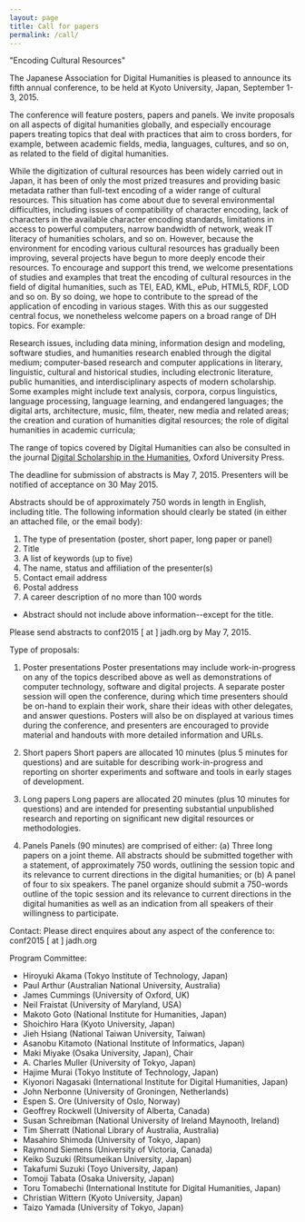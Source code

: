 ```yaml
---
layout: page
title: Call for papers
permalink: /call/
---
```


"Encoding Cultural Resources"

The Japanese Association for Digital Humanities is pleased to announce
its fifth annual conference, to be held at Kyoto University, Japan,
September 1-3, 2015. 

The conference will feature posters, papers and panels. We invite
proposals on all aspects of digital humanities globally, and
especially encourage papers treating topics that deal with practices
that aim to cross borders, for example, between academic fields,
media, languages, cultures, and so on, as related to the field of
digital humanities.

While the digitization of cultural resources has been widely carried
out in Japan, it has been of only the most prized treasures and
providing basic metadata rather than full-text encoding of a wider
range of cultural resources. This situation has come about due to
several environmental difficulties, including issues of compatibility
of character encoding, lack of characters in the available character
encoding standards, limitations in access to powerful computers,
narrow bandwidth of network, weak IT literacy of humanities scholars,
and so on. However, because the environment for encoding various
cultural resources has gradually been improving, several projects have
begun to more deeply encode their resources. To encourage and support
this trend, we welcome presentations of studies and examples that
treat the encoding of cultural resources in the field of digital
humanities, such as TEI, EAD, KML, ePub, HTML5, RDF, LOD and so on. By
so doing, we hope to contribute to the spread of the application of
encoding in various stages. With this as our suggested central focus,
we nonetheless welcome papers on a broad range of DH topics. For
example:

Research issues, including data mining, information design and
modeling, software studies, and humanities research enabled through
the digital medium; computer-based research and computer applications
in literary, linguistic, cultural and historical studies, including
electronic literature, public humanities, and interdisciplinary
aspects of modern scholarship. Some examples might include text
analysis, corpora, corpus linguistics, language processing, language
learning, and endangered languages; the digital arts, architecture,
music, film, theater, new media and related areas; the creation and
curation of humanities digital resources; the role of digital
humanities in academic curricula;

The range of topics covered by Digital Humanities can also be consulted in the journal
[Digital Scholarship in the Humanities](http://dsh.oxfordjournals.org/about), Oxford University Press.

The deadline for submission of abstracts is May 7, 2015. Presenters will be notified of acceptance on 30 May 2015.

Abstracts should be of approximately 750 words in length in English, including title. The following information should clearly be stated (in either an attached file, or the email body):

1. The type of presentation (poster, short paper, long paper or panel)
2. Title
3. A list of keywords (up to five)
4. The name, status and affiliation of the presenter(s)
5. Contact email address
6. Postal address
7. A career description of no more than 100 words

* Abstract should not include above information--except for the title.

Please send abstracts to conf2015 [ at ] jadh.org by May 7, 2015.

Type of proposals:

1. Poster presentations
Poster presentations may include work-in-progress on any of the topics described above as well as demonstrations of computer technology, software and digital projects. A separate poster session will open the conference, during which time presenters should be on-hand to explain their work, share their ideas with other delegates, and answer questions. Posters will also be on displayed at various times during the conference, and presenters are encouraged to provide material and handouts with more detailed information and URLs.

2. Short papers
Short papers are allocated 10 minutes (plus 5 minutes for questions) and are suitable for describing work-in-progress and reporting on shorter experiments and software and tools in early stages of development.

3. Long papers
Long papers are allocated 20 minutes (plus 10 minutes for questions) and are intended for presenting substantial unpublished research and reporting on significant new digital resources or methodologies.

4. Panels Panels (90 minutes) are comprised of either: 
(a) Three long
  papers on a joint theme. All abstracts should be submitted together
  with a statement, of approximately 750 words, outlining the session
  topic and its relevance to current directions in the digital
  humanities; or 
  (b) A panel of four to six speakers. The panel
  organize should submit a 750-words outline of the topic session and
  its relevance to current directions in the digital humanities as
  well as an indication from all speakers of their willingness to
  participate.

Contact:
Please direct enquires about any aspect of the conference to:
conf2015 [ at ] jadh.org

Program Committee:

- Hiroyuki Akama (Tokyo Institute of Technology, Japan)
- Paul Arthur (Australian National University, Australia)
- James Cummings (University of Oxford, UK)
- Neil Fraistat (University of Maryland, USA)
- Makoto Goto (National Institute for Humanities, Japan)
- Shoichiro Hara (Kyoto University, Japan)
- Jieh Hsiang (National Taiwan University, Taiwan)
- Asanobu Kitamoto (National Institute of Informatics, Japan)
- Maki Miyake (Osaka University, Japan), Chair
- A. Charles Muller (University of Tokyo, Japan)
- Hajime Murai (Tokyo Institute of Technology, Japan)
- Kiyonori Nagasaki (International Institute for Digital Humanities, Japan)
- John Nerbonne (University of Groningen, Netherlands)
- Espen S. Ore (University of Oslo, Norway)
- Geoffrey Rockwell (University of Alberta, Canada)
- Susan Schreibman (National University of Ireland Maynooth, Ireland)
- Tim Sherratt (National Library of Australia, Australia)
- Masahiro Shimoda (University of Tokyo, Japan)
- Raymond Siemens (University of Victoria, Canada)
- Keiko Suzuki (Ritsumeikan University, Japan)
- Takafumi Suzuki (Toyo University, Japan)
- Tomoji Tabata (Osaka University, Japan)
- Toru Tomabechi (International Institute for Digital Humanities, Japan)
- Christian Wittern (Kyoto University, Japan)
- Taizo Yamada (University of Tokyo, Japan)
